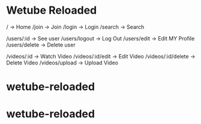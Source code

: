 # Wetube Reloaded

/ -> Home
/join -> Join
/login -> Login
/search -> Search

/users/:id -> See user
/users/logout -> Log Out
/users/edit -> Edit MY Profile
/users/delete -> Delete user

/videos/:id -> Watch Video
/videos/:id/edit -> Edit Video
/videos/:id/delete -> Delete Video
/videos/upload -> Upload Video
# wetube-reloaded
# wetube-reloaded
